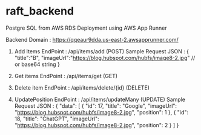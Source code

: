 # raft_backend

Postgre SQL from AWS RDS
Deployment using AWS App Runner

Backend Domain : https://qqeaur9dda.us-east-2.awsapprunner.com/

1. Add Items 
  EndPoint : /api/items/add (POST)
  Sample Request JSON : 
  {
      "title":"B",
      "imageUrl":"https://blog.hubspot.com/hubfs/image8-2.jpg" // or base64 string
  }

2. Get items
  EndPoint : /api/items/get (GET)

3. Delete item
  EndPoint : /api/items/delete/{id} (DELETE) 
  
4. UpdatePosition
  EndPoint : /api/items/updateMany (UPDATE)
  Sample Request JSON :
    {
    "data": [
        {
            "id": 17,
            "title": "Google",
            "imageUrl": "https://blog.hubspot.com/hubfs/image8-2.jpg",
            "position": 1
        },
        {
            "id": 18,
            "title": "ChatGPT",
            "imageUrl": "https://blog.hubspot.com/hubfs/image8-2.jpg",
            "position": 2
        }
    ]
}


